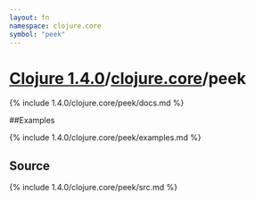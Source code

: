 ```yaml
---
layout: fn
namespace: clojure.core
symbol: "peek"
---
```


# [Clojure 1.4.0](../../)/[clojure.core](../)/peek

{% include 1.4.0/clojure.core/peek/docs.md %}

##Examples

{% include 1.4.0/clojure.core/peek/examples.md %}
## Source
{% include 1.4.0/clojure.core/peek/src.md %}

